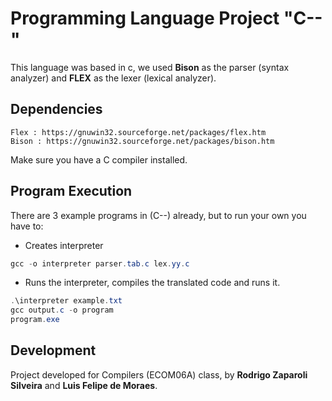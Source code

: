 # Programming Language Project "C--"
This language was based in c, we used **Bison** as the parser (syntax analyzer) and **FLEX** as the lexer (lexical analyzer).

## Dependencies

```
Flex : https://gnuwin32.sourceforge.net/packages/flex.htm
Bison : https://gnuwin32.sourceforge.net/packages/bison.htm
```
Make sure you have a C compiler installed.

## Program Execution

There are 3 example programs in (C--) already, but to run your own you have to:

 * Creates interpreter
```powershell
gcc -o interpreter parser.tab.c lex.yy.c
```
 * Runs the interpreter, compiles the translated code and runs it.
```powershell
.\interpreter example.txt
gcc output.c -o program
program.exe
```

## Development

Project developed for Compilers (ECOM06A) class, by **Rodrigo Zaparoli Silveira** and **Luis Felipe de Moraes**.
